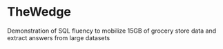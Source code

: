 # TheWedge
Demonstration of SQL fluency to mobilize 15GB of grocery store data and extract answers from large datasets
